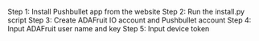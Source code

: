 Step 1: Install Pushbullet app from the website
Step 2: Run the install.py script
Step 3: Create ADAFruit IO account and Pushbullet account
Step 4: Input ADAFruit user name and key
Step 5: Input device token
